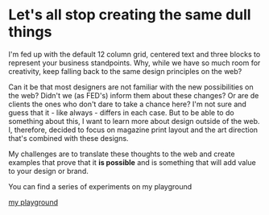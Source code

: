 # Let's all stop creating the same dull things

I'm fed up with the default 12 column grid, centered text and three blocks to represent your business standpoints. Why, while we have so much room for creativity, keep falling back to the same design principles on the web?

Can it be that most designers are not familiar with the new possibilities on the web? Didn't we (as FED's) inform them about these changes? Or are de clients the ones who don't dare to take a chance here? I'm not sure and guess that it - like always - differs in each case. But to be able to do something about this, I want to learn more about design outside of the web. I, therefore, decided to focus on magazine print layout and the art direction that's combined with these designs.

My challenges are to translate these thoughts to the web and create examples that prove that it **is possible** and is something that will add value to your design or brand.

You can find a series of experiments on my playground

[my playground](/playground)
